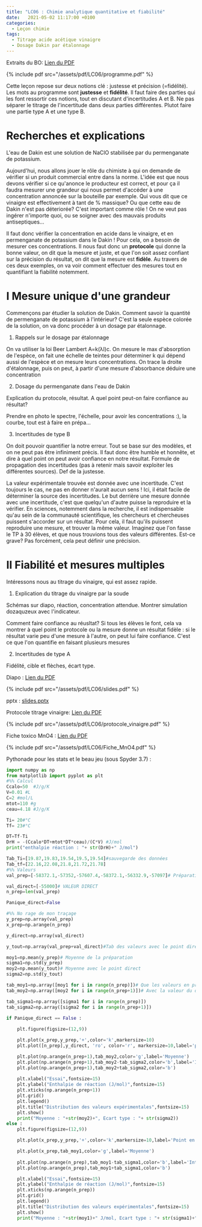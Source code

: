 ```yaml
---
title: "LC06 : Chimie analytique quantitative et fiabilité"
date:   2021-05-02 11:17:00 +0100
categories:
  - Leçon chimie
tags:
  - Titrage acide acétique vinaigre
  - Dosage Dakin par étalonnage
---
```

Extraits du BO: [Lien du PDF](/assets/pdf/LC06/programme.pdf)

{% include pdf src="/assets/pdf/LC06/programme.pdf" %}

Cette leçon repose sur deux notions clé : justesse et précision (=fidélité). Les mots au programme sont **justesse** et **fidélité**. Il faut faire des parties qui les font ressortir ces notions, tout en discutant d'incertitudes A et B. Ne pas séparer le titrage de l'incertitude dans deux parties différentes. Plutot faire une partie type A et une type B.
# Recherches et explications
L'eau de Dakin est une solution de NaClO stabilisée par du permenganate de potassium. 

Aujourd'hui, nous allons jouer le rôle du chimiste à qui on demande de vérifier si un produit commercial entre dans la norme. L'idée est que nous devons vérifier si ce qu'anonce le producteur est correct, et pour ça il faudra mesurer une grandeur qui nous permet d'accéder à une concentration annoncée sur la bouteille par exemple. Qui vous dit que ce vinaigre est effectivement à tant de % massique? Ou que cette eau de Dakin n'est pas déteriorée? C'est important comme rôle ! On ne veut pas ingérer n'importe quoi, ou se soigner avec des mauvais produits antiseptiques...

Il faut donc vérifier la concentration en acide dans le vinaigre, et en permenganate de potassium dans le Dakin ! Pour cela, on a besoin de mesurer ces concentrations. Il nous faut donc un **protocole** qui donne la bonne valeur, on dit que la mesure et juste, et que l'on soit assez confiant sur la précision du résultat, on dit que la mesure est **fidèle**. Au travers de ces deux exemples, on va voir comment effectuer des mesures tout en quantifiant la fiabilité notemment.

# I Mesure unique d'une grandeur
Commençons par étudier la solution de Dakin. Comment savoir la quantité de permenganate de potassium à l'intérieur? C'est la seule espèce colorée de la solution, on va donc procéder à un dosage par étalonnage.

1) Rappels sur le dosage par étalonnage

On  va utiliser la loi Beer Lambert A=k(&lambda;l)c. On mesure le max d'absorption de l'espèce, on fait une échelle de teintes pour déterminer k qui dépend aussi de l'espèce et on mesure leurs concentrations. On trace la droite d'étalonnage, puis on peut, à partir d'une mesure d'absorbance déduire une concentration

2) Dosage du permenganate dans l'eau de Dakin

Explication du protocole, résultat. A quel point peut-on faire confiance au résultat? 

Prendre en photo le spectre, l'échelle, pour avoir les concentrations :), la courbe, tout est à faire en prépa...

3) Incertitudes de type B

On doit pouvoir quantifier la notre erreur. Tout se base sur des modèles, et on ne peut pas être infiniment précis. Il faut donc être humble et honnête, et dire à quel point on peut avoir confiance en notre résultat. Formule de propagation des incertitudes (pas à retenir mais savoir exploiter les différentes sources). Def de la justesse.

La valeur expérimentale trouvée est donnée avec une incertitude. C'est toujours le cas, ne pas en donner n'aurait aucun sens ! Ici, il était facile de déterminer la source des incertitudes. Le but derrière une mesure donnée avec une incertitude, c'est que quelqu'un d'autre puisse la reproduire et la vérifier. En sciences, notemment dans la recherche, il est indispensable qu'au sein de la communauté scientifique, les chercheurs et chercheuses puissent s'accorder sur un résultat. Pour cela, il faut qu'ils puissent reproduire une mesure, et trouver la même valeur. Imaginez que l'on fasse le TP à 30 élèves, et que nous trouvions tous des valeurs différentes. Est-ce grave? Pas forcément, cela peut définir une précision. 

# II Fiabilité et mesures multiples
Intéressons nous au titrage du vinaigre, qui est assez rapide.

1) Explication du titrage du vinaigre par la soude

Schémas sur diapo, réaction, concentration attendue. Montrer simulation dozaquzeux avec l'indicateur.

Comment faire confiance au réusltat? Si tous les élèves le font, cela va montrer à quel point le protocole ou la mesure donne un résultat fidèle : si le résultat varie peu d'une mesure à l'autre, on peut lui faire confiance. C'est ce que l'on quantifie en faisant plusieurs mesures

2) Incertitudes de type A

Fidélité, cible et flèches, écart type.


Diapo : [Lien du PDF](/assets/pdf/LC06/sldies.pdf)

{% include pdf src="/assets/pdf/LC06/slides.pdf" %}

pptx : [slides.pptx](https://github.com/aure00/aure00.github.io/files/6584650/slides.pptx)


Protocole titrage vinaigre: [Lien du PDF](/assets/pdf/LC06/protocole_vinaigre.pdf)

{% include pdf src="/assets/pdf/LC06/protocole_vinaigre.pdf" %}

Fiche toxico MnO4 : [Lien du PDF](/assets/pdf/LC06/Fiche_MnO4.pdf)

{% include pdf src="/assets/pdf/LC06/Fiche_MnO4.pdf" %}

Pythonade pour les stats et le beau jeu (sous Spyder 3.7) : 
```python
import numpy as np
from matplotlib import pyplot as plt
#%% Calcul
Ccalo=50  #J/g/K
V=0.01 #L
C=2 #mol/L
mtot=110 #g
ceau=4.18 #J/g/K

Ti= 20#°C
Tf= 23#°C

DT=Tf-Ti
DrH = -(Ccalo*DT+mtot*DT*ceau)/(C*V) #J/mol
print("enthalpie réaction : "+ str(DrH)+" J/mol")

Tab_Ti=[19.87,19.83,19.54,19.5,19.54]#sauvegarde des données
Tab_tf=[22.16,22.08,21.8,21.72,21.78]
#%% Valeurs
val_prep=[-58372.1,-57352,-57607.4,-58372.1,-56332.9,-57097]# Préparation

val_direct=[-55000]# VALEUR DIRECT
n_prep=len(val_prep)

Panique_direct=False  

#%% No rage de mon traçage
y_prep=np.array(val_prep)
x_prep=np.arange(n_prep)

y_direct=np.array(val_direct)

y_tout=np.array(val_prep+val_direct)#Tab des valeurs avec le point direct

moy1=np.mean(y_prep)# Moyenne de la préparation
sigma1=np.std(y_prep)
moy2=np.mean(y_tout)# Moyenne avec le point direct
sigma2=np.std(y_tout)

tab_moy1=np.array([moy1 for i in range(n_prep)])# Que les valeurs en prépa
tab_moy2=np.array([moy2 for i in range(n_prep+1)])# Avec la valeur du direct

tab_sigma1=np.array([sigma1 for i in range(n_prep)])
tab_sigma2=np.array([sigma2 for i in range(n_prep+1)])

if Panique_direct == False : 
    
    plt.figure(figsize=(12,9))

    plt.plot(x_prep,y_prep,'+',color='k',markersize=10)
    plt.plot([n_prep],y_direct, 'ro', color='r', markersize=10,label='point direct')

    plt.plot(np.arange(n_prep+1),tab_moy2,color='g',label='Moyenne')
    plt.plot(np.arange(n_prep+1),tab_moy2-tab_sigma2,color='b',label='Intervalle de confiance à 1 sigma')
    plt.plot(np.arange(n_prep+1),tab_moy2+tab_sigma2,color='b')
    
    plt.xlabel("Essai",fontsize=15)
    plt.ylabel("Enthalpie de réaction (J/mol)",fontsize=15)
    plt.xticks(np.arange(n_prep+1))
    plt.grid()
    plt.legend()
    plt.title("Distribution des valeurs expérimentales",fontsize=15)
    plt.show()
    print("Moyenne : "+str(moy2)+", Ecart type : "+ str(sigma2))
else : 
    plt.figure(figsize=(12,9))

    plt.plot(x_prep,y_prep,'+',color='k',markersize=10,label='Point en préparation')

    plt.plot(x_prep,tab_moy1,color='g',label='Moyenne')
    
    plt.plot(np.arange(n_prep),tab_moy1-tab_sigma1,color='b',label='Intervalle de confiance à 1 sigma')
    plt.plot(np.arange(n_prep),tab_moy1+tab_sigma1,color='b')

    plt.xlabel("Essai",fontsize=15)
    plt.ylabel("Enthalpie de réaction (J/mol)",fontsize=15)
    plt.xticks(np.arange(n_prep))
    plt.grid()
    plt.legend()
    plt.title("Distribution des valeurs expérimentales",fontsize=15)
    plt.show()
    print("Moyenne : "+str(moy1)+" J/mol, Ecart type : "+ str(sigma1)+" J/mol")
```

